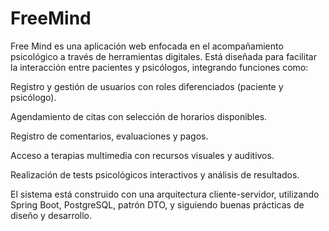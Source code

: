 # FreeMind
Free Mind es una aplicación web enfocada en el acompañamiento psicológico a través de herramientas digitales. Está diseñada para facilitar la interacción entre pacientes y psicólogos, integrando funciones como:

Registro y gestión de usuarios con roles diferenciados (paciente y psicólogo).

Agendamiento de citas con selección de horarios disponibles.

Registro de comentarios, evaluaciones y pagos.

Acceso a terapias multimedia con recursos visuales y auditivos.

Realización de tests psicológicos interactivos y análisis de resultados.

El sistema está construido con una arquitectura cliente-servidor, utilizando Spring Boot, PostgreSQL, patrón DTO, y siguiendo buenas prácticas de diseño y desarrollo.
